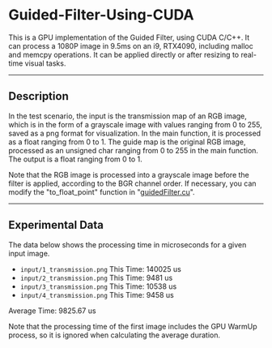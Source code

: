 # Guided-Filter-Using-CUDA

This is a GPU implementation of the Guided Filter, using CUDA C/C++. It can process a 1080P image in 9.5ms on an i9, RTX4090, including malloc and memcpy operations. It can be applied directly or after resizing to real-time visual tasks.

---

## Description

In the test scenario, the input is the transmission map of an RGB image, which is in the form of a grayscale image with values ranging from 0 to 255, saved as a png format for visualization. In the main function, it is processed as a float ranging from 0 to 1. The guide map is the original RGB image, processed as an unsigned char ranging from 0 to 255 in the main function. The output is a float ranging from 0 to 1.

Note that the RGB image is processed into a grayscale image before the filter is applied, according to the BGR channel order. If necessary, you can modify the "to_float_point" function in "[guidedFilter.cu](./guidedFilter.cu)".

---

## Experimental Data

The data below shows the processing time in microseconds for a given input image.

- `input/1_transmission.png`
   This Time: 140025 us
- `input/2_transmission.png`
   This Time: 9481 us
- `input/3_transmission.png`
   This Time: 10538 us
- `input/4_transmission.png`
   This Time: 9458 us

Average Time: 9825.67 us

Note that the processing time of the first image includes the GPU WarmUp process, so it is ignored when calculating the average duration.
